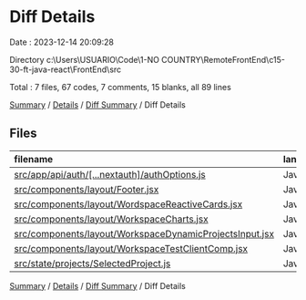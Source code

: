 # Diff Details

Date : 2023-12-14 20:09:28

Directory c:\\Users\\USUARIO\\Code\\1-NO COUNTRY\\RemoteFrontEnd\\c15-30-ft-java-react\\FrontEnd\\src

Total : 7 files,  67 codes, 7 comments, 15 blanks, all 89 lines

[Summary](results.md) / [Details](details.md) / [Diff Summary](diff.md) / Diff Details

## Files
| filename | language | code | comment | blank | total |
| :--- | :--- | ---: | ---: | ---: | ---: |
| [src/app/api/auth/[...nextauth]/authOptions.js](/src/app/api/auth/%5B...nextauth%5D/authOptions.js) | JavaScript | -12 | 12 | 1 | 1 |
| [src/components/layout/Footer.jsx](/src/components/layout/Footer.jsx) | JavaScript | -1 | 0 | 0 | -1 |
| [src/components/layout/WordspaceReactiveCards.jsx](/src/components/layout/WordspaceReactiveCards.jsx) | JavaScript | -16 | -5 | -2 | -23 |
| [src/components/layout/WorkspaceCharts.jsx](/src/components/layout/WorkspaceCharts.jsx) | JavaScript | 25 | 0 | 2 | 27 |
| [src/components/layout/WorkspaceDynamicProjectsInput.jsx](/src/components/layout/WorkspaceDynamicProjectsInput.jsx) | JavaScript | 36 | 0 | 6 | 42 |
| [src/components/layout/WorkspaceTestClientComp.jsx](/src/components/layout/WorkspaceTestClientComp.jsx) | JavaScript | 29 | 0 | 6 | 35 |
| [src/state/projects/SelectedProject.js](/src/state/projects/SelectedProject.js) | JavaScript | 6 | 0 | 2 | 8 |

[Summary](results.md) / [Details](details.md) / [Diff Summary](diff.md) / Diff Details